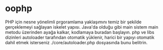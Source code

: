 # oophp
PHP için nesne yönelimli prgoramlama yaklaşımını temiz bir şekilde gerçeklemeyi sağlayan iskelet yapısı. Java'da olduğu gibi main sistem main metodu üzerinden ayağa kalkar, kodlamaya buradan başlayın. php ve libs dizinleri autoloader tarafından otomatik yüklenir, harici bir yapıyı otomatik dahil etmek isterseniz ./core/autoloader.php dosyasında bunu belitrin.

